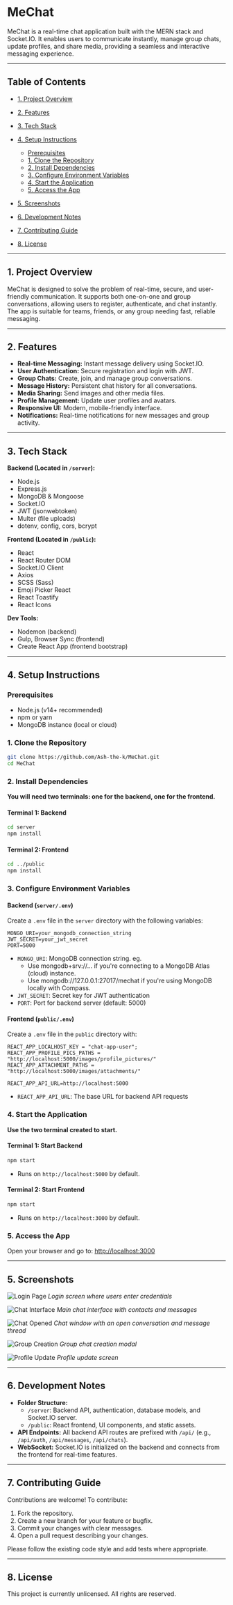 # MeChat

MeChat is a real-time chat application built with the MERN stack and Socket.IO. It enables users to communicate instantly, manage group chats, update profiles, and share media, providing a seamless and interactive messaging experience.

---

## Table of Contents

* [1. Project Overview](#1-project-overview)
* [2. Features](#2-features)
* [3. Tech Stack](#3-tech-stack)
* [4. Setup Instructions](#4-setup-instructions)

  * [Prerequisites](#prerequisites)
  * [1. Clone the Repository](#1-clone-the-repository)
  * [2. Install Dependencies](#2-install-dependencies)
  * [3. Configure Environment Variables](#3-configure-environment-variables)
  * [4. Start the Application](#4-start-the-application)
  * [5. Access the App](#5-access-the-app)
* [5. Screenshots](#5-screenshots)
* [6. Development Notes](#6-development-notes)
* [7. Contributing Guide](#7-contributing-guide)
* [8. License](#8-license)

---

## 1. Project Overview

MeChat is designed to solve the problem of real-time, secure, and user-friendly communication. It supports both one-on-one and group conversations, allowing users to register, authenticate, and chat instantly. The app is suitable for teams, friends, or any group needing fast, reliable messaging.

---

## 2. Features

- **Real-time Messaging:** Instant message delivery using Socket.IO.
- **User Authentication:** Secure registration and login with JWT.
- **Group Chats:** Create, join, and manage group conversations.
- **Message History:** Persistent chat history for all conversations.
- **Media Sharing:** Send images and other media files.
- **Profile Management:** Update user profiles and avatars.
- **Responsive UI:** Modern, mobile-friendly interface.
- **Notifications:** Real-time notifications for new messages and group activity.

---

## 3. Tech Stack

**Backend (Located in `/server`):**
- Node.js
- Express.js
- MongoDB & Mongoose
- Socket.IO
- JWT (jsonwebtoken)
- Multer (file uploads)
- dotenv, config, cors, bcrypt

**Frontend (Located in `/public`):**
- React
- React Router DOM
- Socket.IO Client
- Axios
- SCSS (Sass)
- Emoji Picker React
- React Toastify
- React Icons

**Dev Tools:**
- Nodemon (backend)
- Gulp, Browser Sync (frontend)
- Create React App (frontend bootstrap)

---

## 4. Setup Instructions

### Prerequisites

- Node.js (v14+ recommended)
- npm or yarn
- MongoDB instance (local or cloud)

### 1. Clone the Repository

```bash
git clone https://github.com/Ash-the-k/MeChat.git
cd MeChat
```

### 2. Install Dependencies

**You will need two terminals: one for the backend, one for the frontend.**

#### Terminal 1: Backend

```bash
cd server
npm install
```

#### Terminal 2: Frontend

```bash
cd ../public
npm install
```

### 3. Configure Environment Variables

#### Backend (`server/.env`)

Create a `.env` file in the `server` directory with the following variables:

```env
MONGO_URI=your_mongodb_connection_string
JWT_SECRET=your_jwt_secret
PORT=5000
```

- `MONGO_URI`: MongoDB connection string.
   eg.
   - Use mongodb+srv://... if you're connecting to a MongoDB Atlas (cloud) instance.
   - Use mongodb://127.0.0.1:27017/mechat if you're using MongoDB locally with Compass.
- `JWT_SECRET`: Secret key for JWT authentication
- `PORT`: Port for backend server (default: 5000)



#### Frontend (`public/.env`)

Create a `.env` file in the `public` directory with:

```env
REACT_APP_LOCALHOST_KEY = "chat-app-user";
REACT_APP_PROFILE_PICS_PATHS = "http://localhost:5000/images/profile_pictures/"
REACT_APP_ATTACHMENT_PATHS = "http://localhost:5000/images/attachments/"

REACT_APP_API_URL=http://localhost:5000
```

- `REACT_APP_API_URL`: The base URL for backend API requests

### 4. Start the Application

**Use the two terminal created to start.**

#### Terminal 1: Start Backend

```bash
npm start
```

- Runs on `http://localhost:5000` by default.

#### Terminal 2: Start Frontend

```bash
npm start
```

- Runs on `http://localhost:3000` by default.

### 5. Access the App

Open your browser and go to: [http://localhost:3000](http://localhost:3000)

---

## 5. Screenshots


![Login Page](screenshots/login.png)
*Login screen where users enter credentials*

![Chat Interface](screenshots/chat.png)
*Main chat interface with contacts and messages*

![Chat Opened](screenshots/chat_opened.png)
*Chat window with an open conversation and message thread*

![Group Creation](screenshots/group_create.png)
*Group chat creation modal*

![Profile Update](screenshots/profile_update.png)
*Profile update screen*

---

## 6. Development Notes

- **Folder Structure:**
  - `/server`: Backend API, authentication, database models, and Socket.IO server.
  - `/public`: React frontend, UI components, and static assets.
- **API Endpoints:** All backend API routes are prefixed with `/api/` (e.g., `/api/auth`, `/api/messages`, `/api/chats`).
- **WebSocket:** Socket.IO is initialized on the backend and connects from the frontend for real-time features.

---

## 7. Contributing Guide

Contributions are welcome! To contribute:

1. Fork the repository.
2. Create a new branch for your feature or bugfix.
3. Commit your changes with clear messages.
4. Open a pull request describing your changes.

Please follow the existing code style and add tests where appropriate.

---

## 8. License

This project is currently unlicensed. All rights are reserved.


